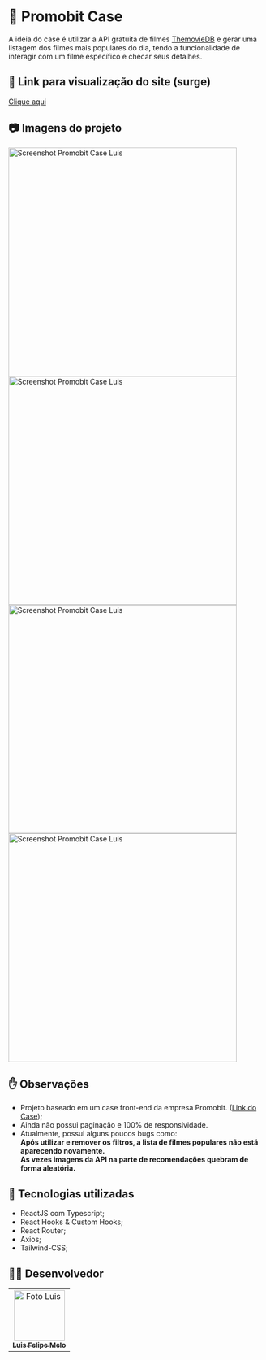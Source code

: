 # 🥇  Promobit Case

A ideia do case é utilizar a API gratuita de filmes [ThemovieDB](https://developers.themoviedb.org/3/getting-started/introduction) e gerar uma listagem dos filmes mais populares do dia, tendo a funcionalidade de interagir com um filme específico e checar seus detalhes.

## :link: Link para visualização do site (surge)

<a href="https://luis-promobit-case.surge.sh">Clique aqui</a>

## :camera: Imagens do projeto

<div>
  <img src="https://i.imgur.com/ie9n2Oa.png" width="450px" alt="Screenshot Promobit Case Luis" />
  <img src="https://i.imgur.com/AdfRREH.png" width="450px" alt="Screenshot Promobit Case Luis" />
  <img src="https://i.imgur.com/8H79iMP.png" width="450px" alt="Screenshot Promobit Case Luis" />
  <img src="https://i.imgur.com/LqWHBC5.png" width="450px" alt="Screenshot Promobit Case Luis" />
</div>

## ✋ Observações

- Projeto baseado em um case front-end da empresa Promobit. ([Link do Case](https://github.com/Promobit/front-end-challenge));
- Ainda não possui paginação e 100% de responsividade.
- Atualmente, possui alguns poucos bugs como: <br>
  <strong>Após utilizar e remover os filtros, a lista de filmes populares não está aparecendo novamente. <br>
  As vezes imagens da API na parte de recomendações quebram de forma aleatória.</strong>

## :wrench: Tecnologias utilizadas

- ReactJS com Typescript;
- React Hooks & Custom Hooks;
- React Router;
- Axios;
- Tailwind-CSS;

## 👨‍💻 Desenvolvedor
<table>
<td align="center">
   <a href="https://www.linkedin.com/in/luisfmelot/">
       <img src="https://avatars.githubusercontent.com/u/79599836?v=4" width="100px;" alt="Foto Luis"/> 
       <br>
       <sub>
           <b>Luis Felipe Melo</b>
        </sub>
     </a>
</td>
</table>
